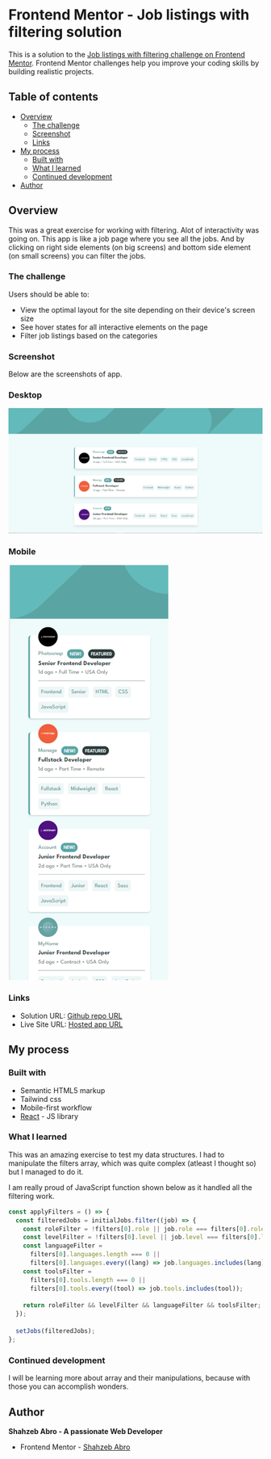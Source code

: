 # Frontend Mentor - Job listings with filtering solution

This is a solution to the [Job listings with filtering challenge on Frontend Mentor](https://www.frontendmentor.io/challenges/job-listings-with-filtering-ivstIPCt). Frontend Mentor challenges help you improve your coding skills by building realistic projects.

## Table of contents

- [Overview](#overview)
  - [The challenge](#the-challenge)
  - [Screenshot](#screenshot)
  - [Links](#links)
- [My process](#my-process)
  - [Built with](#built-with)
  - [What I learned](#what-i-learned)
  - [Continued development](#continued-development)
- [Author](#author)

## Overview

This was a great exercise for working with filtering. Alot of interactivity was going on. This app is like a job page where you see all the jobs. And by clicking on right side elements (on big screens) and bottom side element (on small screens) you can filter the jobs.

### The challenge

Users should be able to:

- View the optimal layout for the site depending on their device's screen size
- See hover states for all interactive elements on the page
- Filter job listings based on the categories

### Screenshot

Below are the screenshots of app.

### Desktop

![This is how it looks on Desktop](./public/screenshots/desktop.png)

### Mobile

![This is how it looks on Mobile](./public/screenshots/mobile.png)

### Links

- Solution URL: [Github repo URL](https://github.com/AbroShahzeb/job-listing-app)
- Live Site URL: [Hosted app URL](https://abroshahzeb.github.io/job-listing-app/)

## My process

### Built with

- Semantic HTML5 markup
- Tailwind css
- Mobile-first workflow
- [React](https://reactjs.org/) - JS library

### What I learned

This was an amazing exercise to test my data structures. I had to manipulate the filters array, which was quite complex (atleast I thought so) but I managed to do it.

I am really proud of JavaScript function shown below as it handled all the filtering work.

```js
const applyFilters = () => {
  const filteredJobs = initialJobs.filter((job) => {
    const roleFilter = !filters[0].role || job.role === filters[0].role;
    const levelFilter = !filters[0].level || job.level === filters[0].level;
    const languageFilter =
      filters[0].languages.length === 0 ||
      filters[0].languages.every((lang) => job.languages.includes(lang));
    const toolsFilter =
      filters[0].tools.length === 0 ||
      filters[0].tools.every((tool) => job.tools.includes(tool));

    return roleFilter && levelFilter && languageFilter && toolsFilter;
  });

  setJobs(filteredJobs);
};
```

### Continued development

I will be learning more about array and their manipulations, because with those you can accomplish wonders.

## Author

**Shahzeb Abro - A passionate Web Developer**

- Frontend Mentor - [Shahzeb Abro](https://www.frontendmentor.io/profile/AbroShahzeb)
